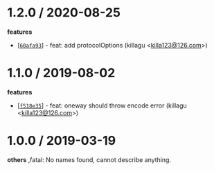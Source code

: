 
1.2.0 / 2020-08-25
==================

**features**
  * [[`60afa93`](http://github.com/node-modules/connection/commit/60afa939ea28bc637ef76c2ce6226f293df61e08)] - feat: add protocolOptions (killagu <<killa123@126.com>>)

1.1.0 / 2019-08-02
==================

**features**
  * [[`f518e35`](http://github.com/node-modules/connection/commit/f518e351dc6e7d7069e15d42e692d7b9c083c5e4)] - feat: oneway should throw encode error (killagu <<killa123@126.com>>)

1.0.0 / 2019-03-19
==================

**others**
,fatal: No names found, cannot describe anything.


